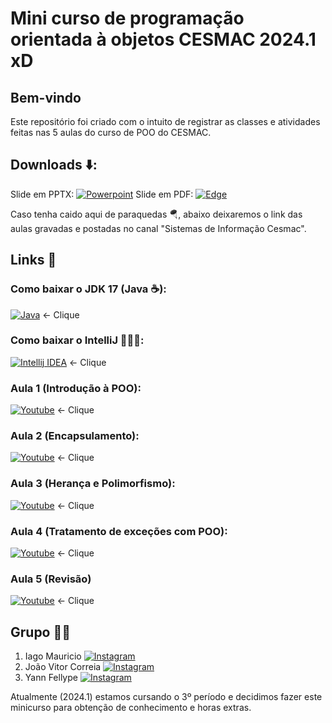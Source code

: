 # Mini curso de programação orientada à objetos CESMAC 2024.1 xD

## Bem-vindo 
Este repositório foi criado com o intuito de registrar as classes e atividades feitas nas 5 aulas do curso de POO do CESMAC.

## Downloads ⬇️:
Slide em PPTX: [![Powerpoint](https://img.shields.io/badge/Microsoft_PowerPoint-B7472A?style=for-the-badge&logo=microsoft-powerpoint&logoColor=white)](https://www.mediafire.com/file/10zew5t9ao5lonv/Slide_orienta%25C3%25A7%25C3%25A3o_%25C3%25A0_objetos.pptx/file)
Slide em PDF: [![Edge](https://img.shields.io/badge/Microsoft_Edge-0078D7?style=for-the-badge&logo=Microsoft-edge&logoColor=white)](https://www.mediafire.com/file/fp64gailr0q5ov1/Slide+orientação+à+objetos+(2).pdf/file)

Caso tenha caido aqui de paraquedas 🪂, abaixo deixaremos o link das aulas gravadas e postadas no canal "Sistemas de Informação Cesmac". <br>
## Links 🔗

### Como baixar o JDK 17 (Java ☕): 
[![Java](https://img.shields.io/badge/Java-ED8B00?style=for-the-badge&logo=openjdk&logoColor=white)](https://youtu.be/QekeJBShCy4?si=mhVw_JES7ozrgInh) <- Clique
### Como baixar o IntelliJ 👨🏻‍💻: 
[![Intellij IDEA](https://img.shields.io/badge/IntelliJ_IDEA-000000.svg?style=for-the-badge&logo=intellij-idea&logoColor=white)](https://www.youtube.com/watch?v=T8RyCG9dRDc) <- Clique

### Aula 1 (Introdução à POO):
[![Youtube](https://img.shields.io/badge/YouTube-FF0000?style=for-the-badge&logo=youtube&logoColor=white)](https://youtu.be/8je-A1WIK84?si=rd9617Zp-nd_ta-S) <- Clique
### Aula 2 (Encapsulamento):
[![Youtube](https://img.shields.io/badge/YouTube-FF0000?style=for-the-badge&logo=youtube&logoColor=white)]( https://youtu.be/4qBlNbZKtCs?si=2FLosO6L_7g33I7W) <- Clique
### Aula 3 (Herança e Polimorfismo):
[![Youtube](https://img.shields.io/badge/YouTube-FF0000?style=for-the-badge&logo=youtube&logoColor=white)](https://youtu.be/LFBDEELvrXA?si=f3cu_s04j7Zcmlhm) <- Clique
### Aula 4 (Tratamento de exceções com POO):
[![Youtube](https://img.shields.io/badge/YouTube-FF0000?style=for-the-badge&logo=youtube&logoColor=white)](https://youtu.be/H7hDc6MoS04?si=PtfVaKXumycAffX4) <- Clique
### Aula 5 (Revisão)
[![Youtube](https://img.shields.io/badge/YouTube-FF0000?style=for-the-badge&logo=youtube&logoColor=white)](https://youtu.be/oZC1OH9_Iaw?si=WDgaikNb8_zHmEw-) <- Clique

## Grupo 🧑🏻
1. Iago Mauricio [![Instagram](https://img.shields.io/badge/Instagram-%23E4405F.svg?style=for-the-badge&logo=Instagram&logoColor=white)](https://www.instagram.com/iagomauricioo/)
2. João Vitor Correia [![Instagram](https://img.shields.io/badge/Instagram-%23E4405F.svg?style=for-the-badge&logo=Instagram&logoColor=white)](https://www.instagram.com/euujoaovitorr/)
3. Yann Fellype [![Instagram](https://img.shields.io/badge/Instagram-%23E4405F.svg?style=for-the-badge&logo=Instagram&logoColor=white)](https://www.instagram.com/yannfellypee/)

Atualmente (2024.1) estamos cursando o 3º período e decidimos fazer este minicurso para obtenção de conhecimento e horas extras.

